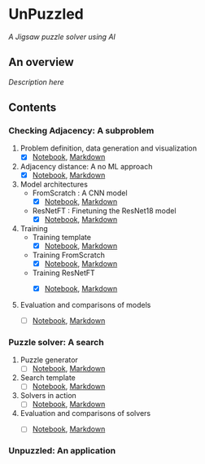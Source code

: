 # UnPuzzled
_A Jigsaw puzzle solver using AI_


## An overview


_Description here_



## Contents

### Checking Adjacency: A subproblem

   1. Problem definition, data generation and visualization
      - [x] [Notebook](CheckingAdjacency/DatasetGeneration/Checking_adjacency_dataset.ipynb), [Markdown](CheckingAdjacency/DatasetGeneration/Checking_adjacency_dataset.md)
     
   2. Adjacency distance: A no ML approach
      - [x] [Notebook](CheckingAdjacency/AdjacencyDistance/Adjacency_distance.ipynb), [Markdown](CheckingAdjacency/AdjacencyDistance/Adjacency_distance.md)
     
   3. Model architectures
      - FromScratch : A CNN model
        - [x] [Notebook](CheckingAdjacency/ModelArchitectures/FromScratch_CNN.ipynb), [Markdown](CheckingAdjacency/ModelArchitectures/FromScratch_CNN.md) 
       
      - ResNetFT : Finetuning the ResNet18 model 
        - [x] [Notebook](CheckingAdjacency/ModelArchitectures/ResNetFT_Finetuning.ipynb), [Markdown](CheckingAdjacency/ModelArchitectures/ResNetFT_Finetuning.md)
       
   4. Training
      -  Training template 
         - [x] [Notebook](CheckingAdjacency/Training/Training_template.ipynb), [Markdown](CheckingAdjacency/Training/Training_template.md)
         
      -  Training FromScratch
         - [x] [Notebook](CheckingAdjacency/Training/Training_FromScratch.ipynb), [Markdown](CheckingAdjacency/Training/Training_FromScratch.md)
         
      -  Training ResNetFT
         - [x] [Notebook](CheckingAdjacency/Training/Training_ResNetFT.ipynb), [Markdown](CheckingAdjacency/Training/Training_ResNetFT.md)
      
       
   5. Evaluation and comparisons of models
      - [ ] [Notebook](), [Markdown]()


### Puzzle solver: A search

1. Puzzle generator
   - [ ] [Notebook](), [Markdown]()

2. Search template
   - [ ] [Notebook](), [Markdown]()

3. Solvers in action
   - [ ] [Notebook](), [Markdown]()

4. Evaluation and comparisons of solvers
   - [ ] [Notebook](), [Markdown]()


### Unpuzzled: An application


 
 
 


